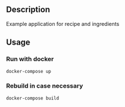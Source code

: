 ## Description
Example application for recipe and ingredients

## Usage


### Run with docker
```
docker-compose up
```

### Rebuild in case necessary
```
docker-compose build
```

